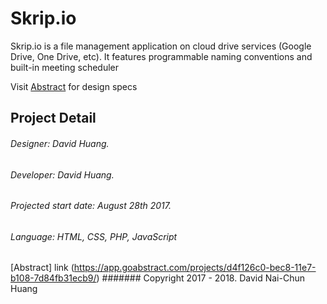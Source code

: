# Skrip.io
Skrip.io is a file management application on cloud drive services (Google Drive, One Drive, etc). It features programmable naming conventions and built-in meeting scheduler

Visit [Abstract](https://app.goabstract.com/projects/d4f126c0-bec8-11e7-b108-7d84fb31ecb9/) for design specs

## Project Detail
###### Designer: David Huang.
###### Developer: David Huang.
###### Projected start date: August 28th 2017.
###### Language: HTML, CSS, PHP, JavaScript

[Abstract] link (https://app.goabstract.com/projects/d4f126c0-bec8-11e7-b108-7d84fb31ecb9/)
####### Copyright 2017 - 2018. David Nai-Chun Huang
